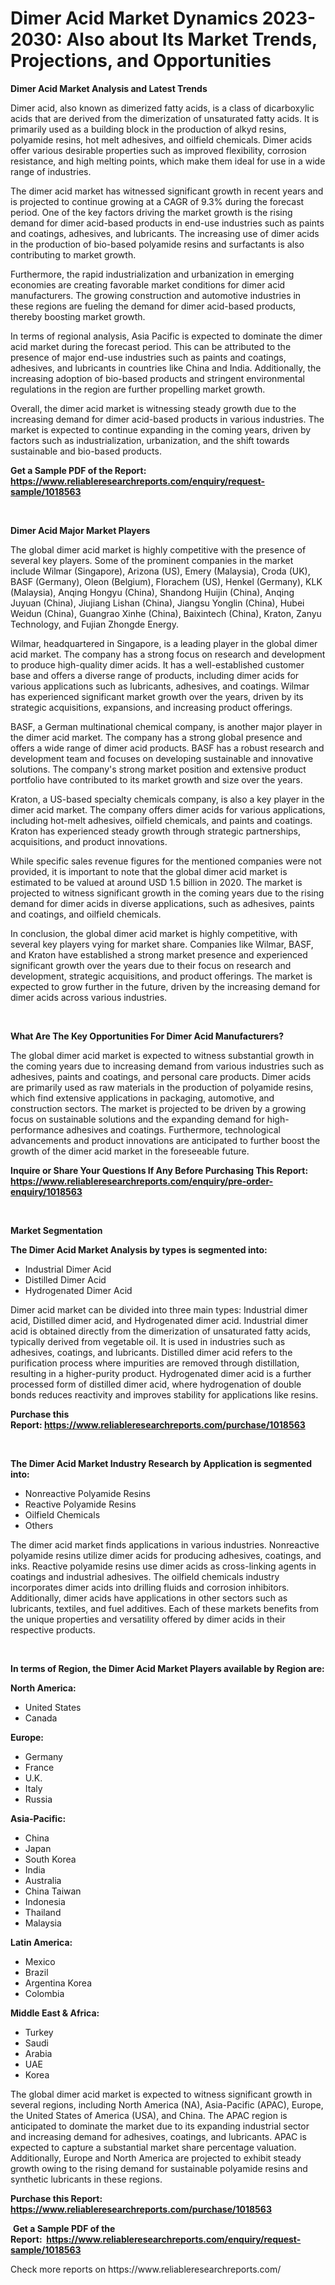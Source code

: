 <p><h1>Dimer Acid Market Dynamics 2023-2030: Also about Its Market Trends, Projections, and Opportunities</h1></p><p><strong>Dimer Acid Market Analysis and Latest Trends</strong></p>
<p><p>Dimer acid, also known as dimerized fatty acids, is a class of dicarboxylic acids that are derived from the dimerization of unsaturated fatty acids. It is primarily used as a building block in the production of alkyd resins, polyamide resins, hot melt adhesives, and oilfield chemicals. Dimer acids offer various desirable properties such as improved flexibility, corrosion resistance, and high melting points, which make them ideal for use in a wide range of industries.</p><p>The dimer acid market has witnessed significant growth in recent years and is projected to continue growing at a CAGR of 9.3% during the forecast period. One of the key factors driving the market growth is the rising demand for dimer acid-based products in end-use industries such as paints and coatings, adhesives, and lubricants. The increasing use of dimer acids in the production of bio-based polyamide resins and surfactants is also contributing to market growth.</p><p>Furthermore, the rapid industrialization and urbanization in emerging economies are creating favorable market conditions for dimer acid manufacturers. The growing construction and automotive industries in these regions are fueling the demand for dimer acid-based products, thereby boosting market growth.</p><p>In terms of regional analysis, Asia Pacific is expected to dominate the dimer acid market during the forecast period. This can be attributed to the presence of major end-use industries such as paints and coatings, adhesives, and lubricants in countries like China and India. Additionally, the increasing adoption of bio-based products and stringent environmental regulations in the region are further propelling market growth.</p><p>Overall, the dimer acid market is witnessing steady growth due to the increasing demand for dimer acid-based products in various industries. The market is expected to continue expanding in the coming years, driven by factors such as industrialization, urbanization, and the shift towards sustainable and bio-based products.</p></p>
<p><strong>Get a Sample PDF of the Report:&nbsp; <a href="https://www.reliableresearchreports.com/enquiry/request-sample/1018563">https://www.reliableresearchreports.com/enquiry/request-sample/1018563</a></strong></p>
<p>&nbsp;</p>
<p><strong>Dimer Acid Major Market Players</strong></p>
<p><p>The global dimer acid market is highly competitive with the presence of several key players. Some of the prominent companies in the market include Wilmar (Singapore), Arizona (US), Emery (Malaysia), Croda (UK), BASF (Germany), Oleon (Belgium), Florachem (US), Henkel (Germany), KLK (Malaysia), Anqing Hongyu (China), Shandong Huijin (China), Anqing Juyuan (China), Jiujiang Lishan (China), Jiangsu Yonglin (China), Hubei Weidun (China), Guangrao Xinhe (China), Baixintech (China), Kraton, Zanyu Technology, and Fujian Zhongde Energy.</p><p>Wilmar, headquartered in Singapore, is a leading player in the global dimer acid market. The company has a strong focus on research and development to produce high-quality dimer acids. It has a well-established customer base and offers a diverse range of products, including dimer acids for various applications such as lubricants, adhesives, and coatings. Wilmar has experienced significant market growth over the years, driven by its strategic acquisitions, expansions, and increasing product offerings.</p><p>BASF, a German multinational chemical company, is another major player in the dimer acid market. The company has a strong global presence and offers a wide range of dimer acid products. BASF has a robust research and development team and focuses on developing sustainable and innovative solutions. The company's strong market position and extensive product portfolio have contributed to its market growth and size over the years.</p><p>Kraton, a US-based specialty chemicals company, is also a key player in the dimer acid market. The company offers dimer acids for various applications, including hot-melt adhesives, oilfield chemicals, and paints and coatings. Kraton has experienced steady growth through strategic partnerships, acquisitions, and product innovations.</p><p>While specific sales revenue figures for the mentioned companies were not provided, it is important to note that the global dimer acid market is estimated to be valued at around USD 1.5 billion in 2020. The market is projected to witness significant growth in the coming years due to the rising demand for dimer acids in diverse applications, such as adhesives, paints and coatings, and oilfield chemicals.</p><p>In conclusion, the global dimer acid market is highly competitive, with several key players vying for market share. Companies like Wilmar, BASF, and Kraton have established a strong market presence and experienced significant growth over the years due to their focus on research and development, strategic acquisitions, and product offerings. The market is expected to grow further in the future, driven by the increasing demand for dimer acids across various industries.</p></p>
<p>&nbsp;</p>
<p><strong>What Are The Key Opportunities For Dimer Acid Manufacturers?</strong></p>
<p><p>The global dimer acid market is expected to witness substantial growth in the coming years due to increasing demand from various industries such as adhesives, paints and coatings, and personal care products. Dimer acids are primarily used as raw materials in the production of polyamide resins, which find extensive applications in packaging, automotive, and construction sectors. The market is projected to be driven by a growing focus on sustainable solutions and the expanding demand for high-performance adhesives and coatings. Furthermore, technological advancements and product innovations are anticipated to further boost the growth of the dimer acid market in the foreseeable future.</p></p>
<p><strong>Inquire or Share Your Questions If Any Before Purchasing This Report: <a href="https://www.reliableresearchreports.com/enquiry/pre-order-enquiry/1018563">https://www.reliableresearchreports.com/enquiry/pre-order-enquiry/1018563</a></strong></p>
<p>&nbsp;</p>
<p><strong>Market Segmentation</strong></p>
<p><strong>The Dimer Acid Market Analysis by types is segmented into:</strong></p>
<p><ul><li>Industrial Dimer Acid</li><li>Distilled Dimer Acid</li><li>Hydrogenated Dimer Acid</li></ul></p>
<p><p>Dimer acid market can be divided into three main types: Industrial dimer acid, Distilled dimer acid, and Hydrogenated dimer acid. Industrial dimer acid is obtained directly from the dimerization of unsaturated fatty acids, typically derived from vegetable oil. It is used in industries such as adhesives, coatings, and lubricants. Distilled dimer acid refers to the purification process where impurities are removed through distillation, resulting in a higher-purity product. Hydrogenated dimer acid is a further processed form of distilled dimer acid, where hydrogenation of double bonds reduces reactivity and improves stability for applications like resins.</p></p>
<p><strong>Purchase this Report:&nbsp;<a href="https://www.reliableresearchreports.com/purchase/1018563">https://www.reliableresearchreports.com/purchase/1018563</a></strong></p>
<p>&nbsp;</p>
<p><strong>The Dimer Acid Market Industry Research by Application is segmented into:</strong></p>
<p><ul><li>Nonreactive Polyamide Resins</li><li>Reactive Polyamide Resins</li><li>Oilfield Chemicals</li><li>Others</li></ul></p>
<p><p>The dimer acid market finds applications in various industries. Nonreactive polyamide resins utilize dimer acids for producing adhesives, coatings, and inks. Reactive polyamide resins use dimer acids as cross-linking agents in coatings and industrial adhesives. The oilfield chemicals industry incorporates dimer acids into drilling fluids and corrosion inhibitors. Additionally, dimer acids have applications in other sectors such as lubricants, textiles, and fuel additives. Each of these markets benefits from the unique properties and versatility offered by dimer acids in their respective products.</p></p>
<p>&nbsp;</p>
<p><strong>In terms of Region, the Dimer Acid Market Players available by Region are:</strong></p>
<p>
    <p> <strong> North America: </strong>
        <ul>
            <li>United States</li>
            <li>Canada</li>
        </ul>
        </p> 
    <p> <strong> Europe: </strong>
        <ul>
            <li>Germany</li>
            <li>France</li>
            <li>U.K.</li>
            <li>Italy</li>
            <li>Russia</li>
        </ul>
        </p> 
    <p> <strong> Asia-Pacific: </strong>
        <ul>
            <li>China</li>
            <li>Japan</li>
            <li>South Korea</li>
            <li>India</li>
            <li>Australia</li>
            <li>China Taiwan</li>
            <li>Indonesia</li>
            <li>Thailand</li>
            <li>Malaysia</li>
        </ul>
        </p> 
    <p> <strong> Latin America: </strong>
        <ul>
            <li>Mexico</li>
            <li>Brazil</li>
            <li>Argentina Korea</li>
            <li>Colombia</li>
        </ul>
        </p> 
    <p> <strong> Middle East & Africa: </strong>
        <ul>
            <li>Turkey</li>
            <li>Saudi</li>
            <li>Arabia</li>
            <li>UAE</li>
            <li>Korea</li>
        </ul>
    </p>
    </p>
<p><p>The global dimer acid market is expected to witness significant growth in several regions, including North America (NA), Asia-Pacific (APAC), Europe, the United States of America (USA), and China. The APAC region is anticipated to dominate the market due to its expanding industrial sector and increasing demand for adhesives, coatings, and lubricants. APAC is expected to capture a substantial market share percentage valuation. Additionally, Europe and North America are projected to exhibit steady growth owing to the rising demand for sustainable polyamide resins and synthetic lubricants in these regions.</p></p>
<p><strong>Purchase this Report: <a href="https://www.reliableresearchreports.com/purchase/1018563">https://www.reliableresearchreports.com/purchase/1018563</a></strong></p>
<p>&nbsp;<strong>Get a Sample PDF of the Report:&nbsp;&nbsp;<a href="https://www.reliableresearchreports.com/enquiry/request-sample/1018563">https://www.reliableresearchreports.com/enquiry/request-sample/1018563</a></strong></p>
<p><strong></strong></p>
<p>Check more reports on https://www.reliableresearchreports.com/</p>